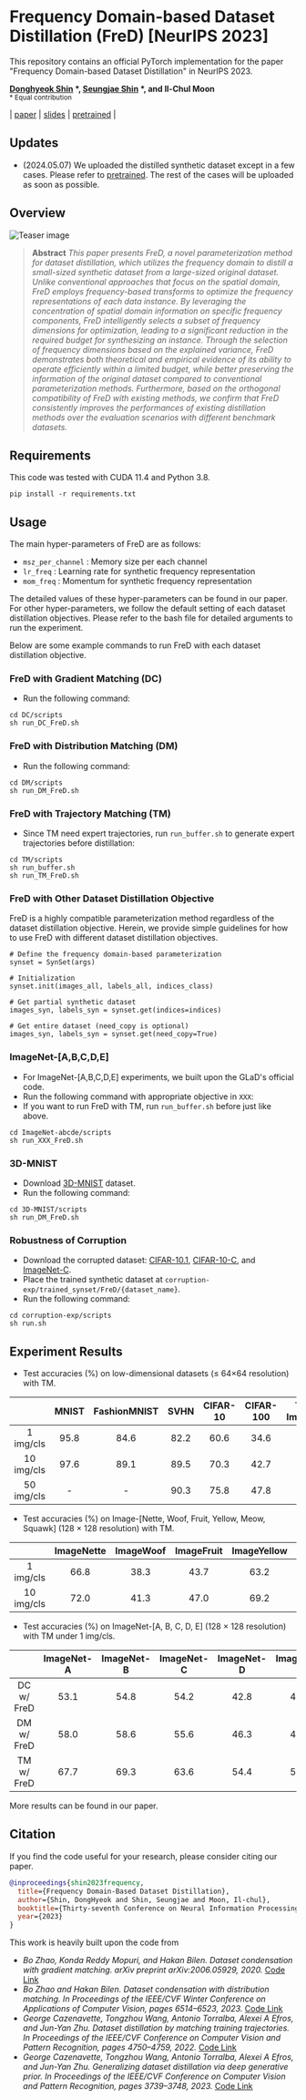 # Frequency Domain-based Dataset Distillation (FreD) [NeurIPS 2023] 

This repository contains an official PyTorch implementation for the paper "Frequency Domain-based Dataset Distillation" in NeurIPS 2023.

**[Donghyeok Shin](http://kaal.dsso.kr/bbs/board.php?bo_table=sub2_1&wr_id=8) \*, [Seungjae Shin](https://sites.google.com/view/seungjae-shin) \*, and Il-Chul Moon**   
<sup> * Equal contribution </sup> <br>

| [paper](https://arxiv.org/abs/2311.08819) | [slides](https://neurips.cc/media/neurips-2023/Slides/71874.pdf) | [pretrained](https://drive.google.com/drive/folders/1r1OMVv9llejGmpHfK5DpW4m57Dz_SZ2n?usp=sharing) |

## Updates
- (2024.05.07) We uploaded the distilled synthetic dataset except in a few cases. Please refer to [pretrained](https://drive.google.com/drive/folders/1r1OMVv9llejGmpHfK5DpW4m57Dz_SZ2n?usp=sharing). The rest of the cases will be uploaded as soon as possible. 

## Overview
![Teaser image](overview_FreD.png)
> **Abstract** *This paper presents FreD, a novel parameterization method for dataset distillation, which utilizes the frequency domain to distill a small-sized synthetic dataset from a large-sized original dataset. Unlike conventional approaches that focus on the spatial domain, FreD employs frequency-based transforms to optimize the frequency representations of each data instance. By leveraging the concentration of spatial domain information on specific frequency components, FreD intelligently selects a subset of frequency dimensions for optimization, leading to a significant reduction in the required budget for synthesizing an instance. Through the selection of frequency dimensions based on the explained variance, FreD demonstrates both theoretical and empirical evidence of its ability to operate efficiently within a limited budget, while better preserving the information of the original dataset compared to conventional parameterization methods. Furthermore, based on the orthogonal compatibility of FreD with existing methods, we confirm that FreD consistently improves the performances of existing distillation methods over the evaluation scenarios with different benchmark datasets.*

## Requirements
This code was tested with CUDA 11.4 and Python 3.8.
```
pip install -r requirements.txt
```

## Usage
The main hyper-parameters of FreD are as follows: 
- `msz_per_channel` : Memory size per each channel
- `lr_freq` : Learning rate for synthetic frequency representation
- `mom_freq` : Momentum for synthetic frequency representation

The detailed values of these hyper-parameters can be found in our paper. 
For other hyper-parameters, we follow the default setting of each dataset distillation objectives.
Please refer to the bash file for detailed arguments to run the experiment.

Below are some example commands to run FreD with each dataset distillation objective. 
### FreD with Gradient Matching (DC)
- Run the following command: 
```
cd DC/scripts
sh run_DC_FreD.sh
```

### FreD with Distribution Matching (DM)
- Run the following command:
```
cd DM/scripts
sh run_DM_FreD.sh
```

### FreD with Trajectory Matching (TM)
- Since TM need expert trajectories, run `run_buffer.sh` to generate expert trajectories before distillation:
```
cd TM/scripts
sh run_buffer.sh
sh run_TM_FreD.sh
```

### FreD with Other Dataset Distillation Objective
FreD is a highly compatible parameterization method regardless of the dataset distillation objective. 
Herein, we provide simple guidelines for how to use FreD with different dataset distillation objectives.
```
# Define the frequency domain-based parameterization 
synset = SynSet(args)

# Initialization
synset.init(images_all, labels_all, indices_class)

# Get partial synthetic dataset
images_syn, labels_syn = synset.get(indices=indices)

# Get entire dataset (need_copy is optional)
images_syn, labels_syn = synset.get(need_copy=True)
```
### ImageNet-[A,B,C,D,E]
- For ImageNet-[A,B,C,D,E] experiments, we built upon the GLaD's official code.
- Run the following command with appropriate objective in `XXX`:
- If you want to run FreD with TM, run `run_buffer.sh` before just like above.
```
cd ImageNet-abcde/scripts
sh run_XXX_FreD.sh
```

### 3D-MNIST
- Download [3D-MNIST](https://www.kaggle.com/datasets/daavoo/3d-mnist) dataset.
- Run the following command:
```
cd 3D-MNIST/scripts
sh run_DM_FreD.sh
```

### Robustness of Corruption
- Download the corrupted dataset: [CIFAR-10.1](https://github.com/modestyachts/CIFAR-10.1), [CIFAR-10-C](https://zenodo.org/records/2535967), and [ImageNet-C](https://zenodo.org/records/2235448#.YpCSLxNBxAc).
- Place the trained synthetic dataset at `corruption-exp/trained_synset/FreD/{dataset_name}`. 
- Run the following command:
```
cd corruption-exp/scripts
sh run.sh
```
 
## Experiment Results 
- Test accuracies (%) on low-dimensional datasets (≤ 64×64 resolution) with TM.

| | MNIST | FashionMNIST | SVHN | CIFAR-10 | CIFAR-100 | Tiny-ImageNet |
| :------: | :-----:  | :----: | :-----: | :----: | :----: | :----: |
| 1 img/cls |  95.8 | 84.6 | 82.2 | 60.6 | 34.6 | 19.2 |
| 10 img/cls | 97.6 | 89.1 | 89.5 | 70.3 | 42.7 | 24.2 |
| 50 img/cls |  -   |  -   | 90.3 | 75.8 | 47.8 | 26.4 |

- Test accuracies (%) on Image-[Nette, Woof, Fruit, Yellow, Meow, Squawk] (128 × 128 resolution) with TM.

| | ImageNette | ImageWoof | ImageFruit | ImageYellow | ImageMeow | ImageSquawk | 
| :------: | :-----:  | :----: | :-----: | :----: | :----: | :----: |
| 1 img/cls |  66.8 | 38.3 | 43.7 | 63.2 | 43.2 | 57.0 |
| 10 img/cls | 72.0 | 41.3 | 47.0 | 69.2 | 48.6 | 67.3 |

- Test accuracies (%) on ImageNet-[A, B, C, D, E] (128 × 128 resolution) with TM under 1 img/cls.

| | ImageNet-A | ImageNet-B | ImageNet-C | ImageNet-D | ImageNet-E | 
| :------: | :-----:  | :----: | :-----: | :----: | :----: |
| DC w/ FreD | 53.1 | 54.8 | 54.2 | 42.8 | 41.0 |
| DM w/ FreD | 58.0 | 58.6 | 55.6 | 46.3 | 45.0 |
| TM w/ FreD | 67.7 | 69.3 | 63.6 | 54.4 | 55.4 |

More results can be found in our paper.

## Citation
If you find the code useful for your research, please consider citing our paper.
```bib
@inproceedings{shin2023frequency,
  title={Frequency Domain-Based Dataset Distillation},
  author={Shin, DongHyeok and Shin, Seungjae and Moon, Il-chul},
  booktitle={Thirty-seventh Conference on Neural Information Processing Systems},
  year={2023}
}
```
This work is heavily built upon the code from
 - *Bo Zhao, Konda Reddy Mopuri, and Hakan Bilen. Dataset condensation with gradient matching. arXiv preprint arXiv:2006.05929, 2020.* [Code Link](https://github.com/VICO-UoE/DatasetCondensation)
 - *Bo Zhao and Hakan Bilen. Dataset condensation with distribution matching. In Proceedings of the IEEE/CVF Winter Conference on Applications of Computer Vision, pages 6514–6523, 2023.* [Code Link](https://github.com/VICO-UoE/DatasetCondensation)
 - *George Cazenavette, Tongzhou Wang, Antonio Torralba, Alexei A Efros, and Jun-Yan Zhu. Dataset distillation by matching training trajectories. In Proceedings of the IEEE/CVF Conference on Computer Vision and Pattern Recognition, pages 4750–4759, 2022.* [Code Link](https://github.com/georgecazenavette/mtt-distillation)
 - *George Cazenavette, Tongzhou Wang, Antonio Torralba, Alexei A Efros, and Jun-Yan Zhu. Generalizing dataset distillation via deep generative prior. In Proceedings of the IEEE/CVF Conference on Computer Vision and Pattern Recognition, pages 3739–3748, 2023.* [Code Link](https://github.com/GeorgeCazenavette/glad/tree/main)
